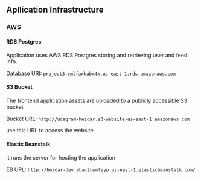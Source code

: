 ## Apllication Infrastructure

### AWS
#### RDS Postgres
Application uses AWS RDS Postgres storing and retrieving user and feed info.

Database URI: `project3.cmlfaxhabm4x.us-east-1.rds.amazonaws.com`


#### S3 Bucket
The frontend application assets are uploaded to a publicly accessible S3 bucket 

Bucket URL: `http://udagram-heidar.s3-website-us-east-1.amazonaws.com`

use this URL to access the website


#### Elastic Beanstalk
it runs the server for hosting the application

EB URL: `http://heidar-dev.eba-2uwmteyp.us-east-1.elasticbeanstalk.com/`